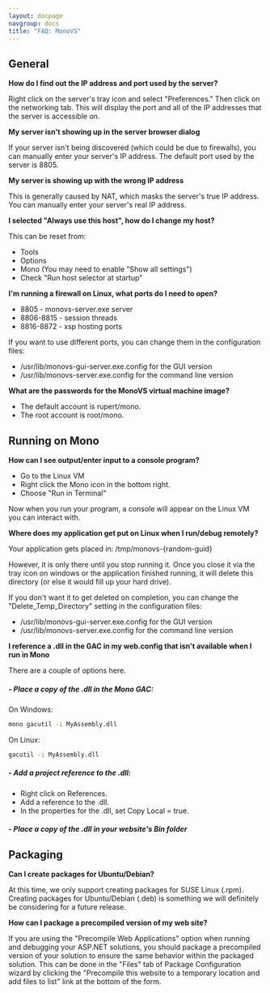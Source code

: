 ```yaml
---
layout: docpage
navgroup: docs
title: "FAQ: MonoVS"
---
```


General
-------

**How do I find out the IP address and port used by the server?**

Right click on the server's tray icon and select "Preferences." Then click on the networking tab. This will display the port and all of the IP addresses that the server is accessible on.

**My server isn't showing up in the server browser dialog**

If your server isn't being discovered (which could be due to firewalls), you can manually enter your server's IP address. The default port used by the server is 8805.

**My server is showing up with the wrong IP address**

This is generally caused by NAT, which masks the server's true IP address. You can manually enter your server's real IP address.

**I selected "Always use this host", how do I change my host?**

This can be reset from:

-   Tools
-   Options
-   Mono (You may need to enable "Show all settings")
-   Check "Run host selector at startup"

**I'm running a firewall on Linux, what ports do I need to open?**

-   8805 - monovs-server.exe server
-   8806-8815 - session threads
-   8816-8872 - xsp hosting ports

If you want to use different ports, you can change them in the configuration files:

-   /usr/lib/monovs-gui-server.exe.config for the GUI version
-   /usr/lib/monovs-server.exe.config for the command line version

**What are the passwords for the MonoVS virtual machine image?**

-   The default account is rupert/mono.
-   The root account is root/mono.

Running on Mono
---------------

**How can I see output/enter input to a console program?**

-   Go to the Linux VM
-   Right click the Mono icon in the bottom right.
-   Choose "Run in Terminal"

Now when you run your program, a console will appear on the Linux VM you can interact with.

**Where does my application get put on Linux when I run/debug remotely?**

Your application gets placed in: /tmp/monovs-{random-guid}

However, it is only there until you stop running it. Once you close it via the tray icon on windows or the application finished running, it will delete this directory (or else it would fill up your hard drive).

If you don't want it to get deleted on completion, you can change the "Delete\_Temp\_Directory" setting in the configuration files:

-   /usr/lib/monovs-gui-server.exe.config for the GUI version
-   /usr/lib/monovs-server.exe.config for the command line version

**I reference a .dll in the GAC in my web.config that isn't available when I run in Mono**

There are a couple of options here.

##### - Place a copy of the .dll in the Mono GAC:

On Windows:

``` bash
mono gacutil -i MyAssembly.dll
```

On Linux:

``` bash
gacutil -i MyAssembly.dll
```

##### - Add a project reference to the .dll:

-   Right click on References.
-   Add a reference to the .dll.
-   In the properties for the .dll, set Copy Local = true.

##### - Place a copy of the .dll in your website's Bin folder

Packaging
---------

**Can I create packages for Ubuntu/Debian?**

At this time, we only support creating packages for SUSE Linux (.rpm). Creating packages for Ubuntu/Debian (.deb) is something we will definitely be considering for a future release.

**How can I package a precompiled version of my web site?**

If you are using the "Precompile Web Applications" option when running and debugging your ASP.NET solutions, you should package a precompiled version of your solution to ensure the same behavior within the packaged solution. This can be done in the "Files" tab of Package Configuration wizard by clicking the "Precompile this website to a temporary location and add files to list" link at the bottom of the form.

